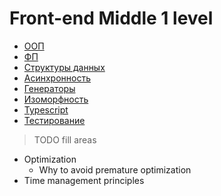 # Front-end Middle 1 level

- [ООП](./oop.md)
- [ФП](./fp.md)
- [Структуры данных](./dataStructures.md)
- [Асинхронность](./async.md)
- [Генераторы](./generators.md)
- [Изоморфность](./isomorphism.md)
- [Typescript](./typescript.md)
- [Тестирование](./testing.md)
> TODO fill areas
- Optimization
    - Why to avoid premature optimization
- Time management principles
